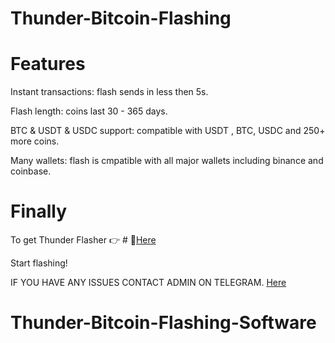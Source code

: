 # Thunder-Bitcoin-Flashing

# Features
Instant transactions: flash sends in less then 5s.

Flash length: coins last 30 - 365 days.

BTC & USDT & USDC support: compatible with USDT , BTC, USDC and 250+ more coins.

Many wallets: flash is cmpatible with all major wallets including binance and coinbase.

# Finally
To get Thunder Flasher 👉 # 📁[Here](https://t.me/czarbit)

Start flashing!

IF YOU HAVE ANY ISSUES CONTACT ADMIN ON TELEGRAM. [Here](https://t.me/czarbit)
# Thunder-Bitcoin-Flashing-Software
